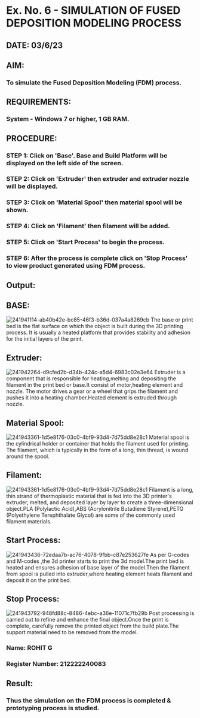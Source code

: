 # Ex. No. 6 - SIMULATION OF FUSED DEPOSITION MODELING PROCESS

## DATE: 03/6/23
## AIM:
### To simulate the Fused Deposition Modeling (FDM) process.

## REQUIREMENTS:
### System - Windows 7 or higher, 1 GB RAM.

## PROCEDURE:
### STEP 1: Click on 'Base'. Base and Build Platform will be displayed on the left side of the screen.
### STEP 2: Click on 'Extruder' then extruder and extruder nozzle will be displayed.
### STEP 3: Click on 'Material Spool' then material spool will be shown.
### STEP 4: Click on 'Filament' then filament will be added.
### STEP 5: Click on 'Start Process' to begin the process.
### STEP 6: After the process is complete click on 'Stop Process' to view product generated using FDM process.

## Output:
## BASE:
![241941114-ab40b42e-bc85-46f3-b36d-037a4a8269cb](https://github.com/mathes6112004/Ex.-No---6.-SIMULATION-OF-FUSED-DEPOSITION-MODELING-PROCESS/assets/119477782/fadc2d2c-65df-408d-bc38-e8d11f28030c)
The base or print bed is the flat surface on which the object is built during the 3D printing process. It is usually a heated platform that provides stability and adhesion for the initial layers of the print.
## Extruder:
![241942264-d9cfed2b-d34b-424c-a5d4-6983c02e3e64](https://github.com/mathes6112004/Ex.-No---6.-SIMULATION-OF-FUSED-DEPOSITION-MODELING-PROCESS/assets/119477782/da4ba379-cb5f-47c8-8f3d-f8b0cdcf4937)
Extruder is a component that is responsible for heating,melting and depositing the filament in the print bed or base.It consist of motor,heating element and nozzle. The motor drives a gear or a wheel that grips the filament and pushes it into a heating chamber.Heated element is extruded through nozzle.
## Material Spool:
![241943361-1d5e8176-03c0-4bf9-93d4-7d75dd8e28c1](https://github.com/mathes6112004/Ex.-No---6.-SIMULATION-OF-FUSED-DEPOSITION-MODELING-PROCESS/assets/119477782/9fd2b10d-e9e7-4109-a70d-67a0dd21d3a2)
Material spool is the cylindrical holder or container that holds the filament used for printing. The filament, which is typically in the form of a long, thin thread, is wound around the spool.
## Filament:
![241943361-1d5e8176-03c0-4bf9-93d4-7d75dd8e28c1](https://github.com/mathes6112004/Ex.-No---6.-SIMULATION-OF-FUSED-DEPOSITION-MODELING-PROCESS/assets/119477782/8aefe647-4e4c-4b02-b793-ff6e667888cb)
Filament is a long, thin strand of thermoplastic material that is fed into the 3D printer's extruder, melted, and deposited layer by layer to create a three-dimensional object.PLA (Polylactic Acid),ABS (Acrylonitrile Butadiene Styrene),PETG (Polyethylene Terephthalate Glycol) are some of the commonly used filament materials.
## Start Process:
![241943436-72edaa7b-ac76-4078-9fbb-c87e253627fe](https://github.com/mathes6112004/Ex.-No---6.-SIMULATION-OF-FUSED-DEPOSITION-MODELING-PROCESS/assets/119477782/3838ee59-baff-4203-9781-4f1f52fc5f0b)
As per G-codes and M-codes ,the 3d printer starts to print the 3d model.The print bed is heated and ensures adhesion of base layer of the model.Then the filament from spool is pulled into extruder,where heating element heats filament and deposit it on the print bed.
## Stop Process:
![241943792-948fd88c-8486-4ebc-a36e-11071c7fb29b](https://github.com/mathes6112004/Ex.-No---6.-SIMULATION-OF-FUSED-DEPOSITION-MODELING-PROCESS/assets/119477782/5214d7a4-ed94-414b-bae8-a346bc60dec9)
Post processing is carried out to refine and enhance the final object.Once the print is complete, carefully remove the printed object from the build plate.The support material need to be removed from the model.
### Name: ROHIT G
### Register Number: 212222240083

## Result:
### Thus the simulation on the FDM process is completed & prototyping process is studied.
